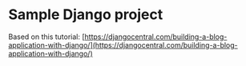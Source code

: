 # Sample Django project

Based on this tutorial: [https://djangocentral.com/building-a-blog-application-with-django/](https://djangocentral.com/building-a-blog-application-with-django/)
